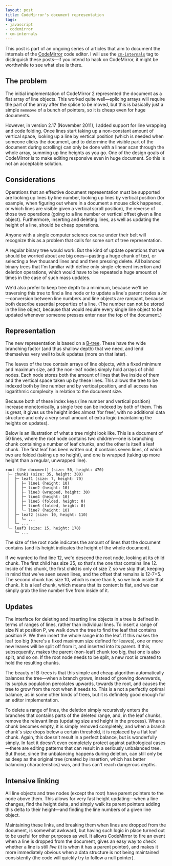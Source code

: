 ```yaml
---
layout: post
title: CodeMirror's document representation
tags:
- javascript
- codemirror
- cm-internals
---
```


This post is part of an ongoing series of articles that aim to
document the internals of the [CodeMirror][cm] code editor. I will use
the [`cm-internals`][tag] tag to distinguish these posts—if you intend to
hack on CodeMirror, it might be worthwhile to see what else is there.

[cm]: http://codemirror.net
[tag]: ./#cm-internals

## The problem

The initial implementation of CodeMirror 2 represented the document as
a flat array of line objects. This worked quite well—splicing arrays
will require the part of the array after the splice to be moved, but
this is basically just a simple `memmove` of a bunch of pointers, so
it is cheap even for huge documents.

However, in version 2.17 (November 2011), I added support for line
wrapping and code folding. Once lines start taking up a non-constant
amount of vertical space, looking up a line by vertical position
(which is needed when someone clicks the document, and to determine
the visible part of the document during scrolling) can only be done
with a linear scan through the whole array, summing up line heights as
you go. One of the design goals of CodeMirror is to make editing
responsive even in huge document. So this is not an acceptable
solution.

## Considerations

Operations that an effective document representation must be supported
are looking up lines by line number, looking up lines by vertical
position (for example, when figuring out where in a document a mouse
click happened, or which lines are visible given a vertical scroll
position), the reverse of those two operations (going to a line number
or vertical offset given a line object). Furthermore, inserting and
deleting lines, as well as updating the height of a line, should be
cheap operations.

Anyone with a single computer science course under their belt will
recognize this as a problem that calls for some sort of tree
representation.

A regular binary tree would work. But the kind of update operations
that we should be worried about are big ones—pasting a huge chunk of
text, or selecting a few thousand lines and and then pressing delete.
All balanced binary trees that I'm familiar with define only
single-element insertion and deletion operations, which would have to
be repeated a huge amount of times in the case of such mass updates.

We'd also prefer to keep tree depth to a minimum, because we'll be
traversing this tree to find a line node or to update a line's parent
nodes a *lot*—conversion between line numbers and line objects are
rampant, because both describe essential properties of a line. (The
number can not be stored in the line object, because that would
require every single line object to be updated whenever someone
presses enter near the top of the document.)

## Representation

The new representation is based on a [B-tree][btree]. These have the
wide branching factor (and thus shallow depth) that we need, and lend
themselves very well to bulk updates (more on that later).

[btree]: http://en.wikipedia.org/wiki/B-Tree

The leaves of the tree contain arrays of line objects, with a fixed
minimum and maximum size, and the non-leaf nodes simply hold arrays of
child nodes. Each node stores both the amount of lines that live
inside of them and the vertical space taken up by these lines. This
allows the tree to be indexed both by line number and by vertical
position, and all access has logarithmic complexity in relation to the
document size.

Because both of these index keys (line number and vertical position)
increase monotonically, a single tree can be indexed by both of them.
This is great, it gives us the height index almost 'for free', with no
additional data structure and only a very small amount of extra logic
(maintaining the heights on updates).

Below is an illustration of what a tree might look like. This is a
document of 50 lines, where the root node contains two children—one is
branching chunk containing a number of leaf chunks, and the other is
itself a leaf chunk. The first leaf has been written out, it contains
seven lines, of which two are folded (taking up no height), and one is
wrapped (taking up more height than a regular, unwrapped line).

```
root (the document) (size: 50, height: 470)
 ├─ chunk1 (size: 35, height: 300)
 │  ├─ leaf1 (size: 7, height: 70)
 │  │  ├─ line1 (height: 10)
 │  │  ├─ line2 (height: 10)
 │  │  ├─ line3 (wrapped, height: 30)
 │  │  ├─ line4 (height: 10)
 │  │  ├─ line5 (folded, height: 0)
 │  │  ├─ line6 (folded, height: 0)
 │  │  └─ line7 (height: 10)
 │  ├─ leaf2 (size: 10, height: 110) 
 │  │  └─ ...
 │  └─ ...
 └─ leaf3 (size: 15, height: 170)
    └─ ...
```

The size of the root node indicates the amount of lines that the
document contains (and its height indicates the height of the whole
document).

If we wanted to find line 12, we'd descend the root node, looking at
its child chunk. The first child has size 35, so that's the one that
contains line 12. Inside of this chunk, the first child is only of
size 7, so we skip that, keeping in mind that we've seen seven lines,
and the offset that remains is 12-7=5. The second chunk has size 10,
which is more than 5, so we look inside that chunk. It is a leaf
chunk, which means that its content is flat, and we can simply grab
the line number five from inside of it.

## Updates

The interface for deleting and inserting line objects in a tree is
defined in terms of ranges of lines, rather than individual lines. To
insert a range of size N at position P, we walk down the tree to find
the leaf that contains position P. We then insert the whole range into
the leaf. If this makes the leaf too big (there's a fixed maximum size
defined for leaves), one or more new leaves will be split off from it,
and inserted into its parent. If this, subsequently, makes the parent
(non-leaf) chunk too big, that one is also split, and so on. If the
root node needs to be split, a new root is created to hold the
resulting chunks.

The beauty of B-trees is that this simple and cheap algorithm
automatically balances the tree—when a branch grows, instead of
growing downwards, its surplus population percolates upwards, towards
the root, and causes the tree to grow from the root when it needs to.
This is a not a perfectly optimal balance, as in some other kinds of
trees, but it is definitely good enough for an editor implementation.

To delete a range of lines, the deletion simply recursively enters the
branches that contains parts of the deleted range, and, in the leaf
chunks, remove the relevant lines (updating size and height in the
process). When a chunk becomes empty, it is simply removed completely,
and when a branch chunk's size drops below a certain threshold, it is
replaced by a flat leaf chunk. Again, this doesn't result in a perfect
balance, but is wonderfully simply. In fact it doesn't even completely
protect against pathological cases—there are editing patterns that can
result in a seriously unbalanced tree. But those, since the
unbalancing happens during deletion, can still only be as deep as the
original tree (created by insertion, which has better balancing
characteristics) was, and thus can't reach dangerous depths.

## Intensive linking

All line objects and tree nodes (except the root) have parent pointers
to the node above them. This allows for very fast height updating—when
a line changes, find the height delta, and simply walk its parent
pointers adding this delta to their height—and finding the line
numbers of a given line object.

Maintaining these links, and breaking them when lines are dropped from
the document, is somewhat awkward, but having such logic in place
turned out to be useful for other purposes as well. It allows
CodeMirror to fire an event when a line is dropped from the document,
gives an easy way to check whether a line is still *live* (it is when
it has a parent pointer), and makes it more immediately obvious when a
data structure is not being maintained consistently (the code will
quickly try to follow a null pointer).
